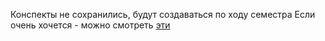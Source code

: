 Конспекты не сохранились, будут создаваться по ходу семестра
Если очень хочется - можно смотреть [эти](https://github.com/konopleva-karina/cpp_seminars_base)
